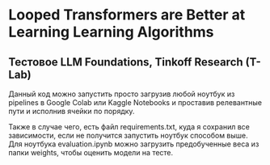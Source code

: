 # Looped Transformers are Better at Learning Learning Algorithms
## Тестовое LLM Foundations, Tinkoff Research (T-Lab)
Данный код можно запустить просто загрузив любой ноутбук из pipelines в Google Colab или Kaggle Notebooks и проставив релевантные пути и исполнив ячейки по порядку. 

Также в случае чего, есть файл requirements.txt, куда я сохранил все зависимости, если не получится запустить ноутбук способом выше. 
Для ноутбука evaluation.ipynb можно загрузить предобученные веса из папки weights, чтобы оценить модели на тесте.

